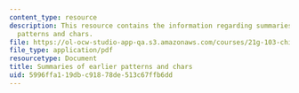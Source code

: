 ```yaml
---
content_type: resource
description: This resource contains the information regarding summaries of earlier
  patterns and chars.
file: https://ol-ocw-studio-app-qa.s3.amazonaws.com/courses/21g-103-chinese-iii-regular-fall-2005/5996ffa119dbc91878de513c67ffb6dd_MIT21G_103F05_uni1_7_rvw.pdf
file_type: application/pdf
resourcetype: Document
title: Summaries of earlier patterns and chars
uid: 5996ffa1-19db-c918-78de-513c67ffb6dd
---
```

